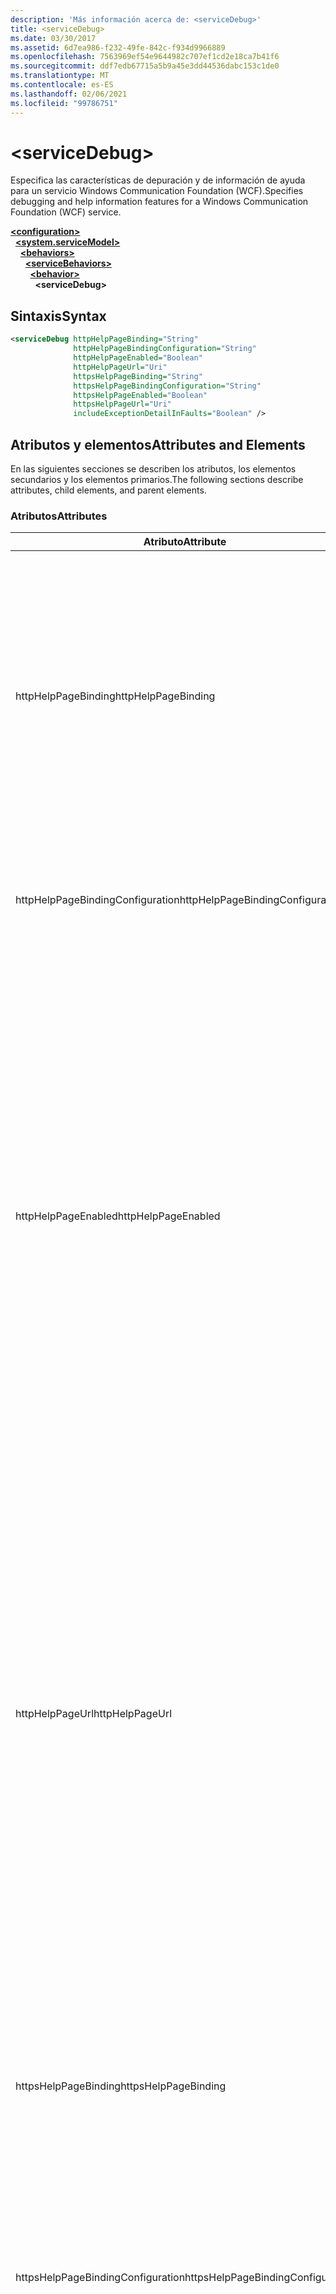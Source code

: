 ```yaml
---
description: 'Más información acerca de: <serviceDebug>'
title: <serviceDebug>
ms.date: 03/30/2017
ms.assetid: 6d7ea986-f232-49fe-842c-f934d9966889
ms.openlocfilehash: 7563969ef54e9644982c707ef1cd2e18ca7b41f6
ms.sourcegitcommit: ddf7edb67715a5b9a45e3dd44536dabc153c1de0
ms.translationtype: MT
ms.contentlocale: es-ES
ms.lasthandoff: 02/06/2021
ms.locfileid: "99786751"
---
```

# \<serviceDebug>

<span data-ttu-id="a5d6e-102">Especifica las características de depuración y de información de ayuda para un servicio Windows Communication Foundation (WCF).</span><span class="sxs-lookup"><span data-stu-id="a5d6e-102">Specifies debugging and help information features for a Windows Communication Foundation (WCF) service.</span></span>  
  
[**\<configuration>**](../configuration-element.md)\
&nbsp;&nbsp;[**\<system.serviceModel>**](system-servicemodel.md)\
&nbsp;&nbsp;&nbsp;&nbsp;[**\<behaviors>**](behaviors.md)\
&nbsp;&nbsp;&nbsp;&nbsp;&nbsp;&nbsp;[**\<serviceBehaviors>**](servicebehaviors.md)\
&nbsp;&nbsp;&nbsp;&nbsp;&nbsp;&nbsp;&nbsp;&nbsp;[**\<behavior>**](behavior-of-servicebehaviors.md)\
&nbsp;&nbsp;&nbsp;&nbsp;&nbsp;&nbsp;&nbsp;&nbsp;&nbsp;&nbsp;**\<serviceDebug>**  
  
## <a name="syntax"></a><span data-ttu-id="a5d6e-103">Sintaxis</span><span class="sxs-lookup"><span data-stu-id="a5d6e-103">Syntax</span></span>  
  
```xml  
<serviceDebug httpHelpPageBinding="String"
              httpHelpPageBindingConfiguration="String"
              httpHelpPageEnabled="Boolean"
              httpHelpPageUrl="Uri"
              httpsHelpPageBinding="String"
              httpsHelpPageBindingConfiguration="String"
              httpsHelpPageEnabled="Boolean"
              httpsHelpPageUrl="Uri"
              includeExceptionDetailInFaults="Boolean" />
```  
  
## <a name="attributes-and-elements"></a><span data-ttu-id="a5d6e-104">Atributos y elementos</span><span class="sxs-lookup"><span data-stu-id="a5d6e-104">Attributes and Elements</span></span>  

 <span data-ttu-id="a5d6e-105">En las siguientes secciones se describen los atributos, los elementos secundarios y los elementos primarios.</span><span class="sxs-lookup"><span data-stu-id="a5d6e-105">The following sections describe attributes, child elements, and parent elements.</span></span>  
  
### <a name="attributes"></a><span data-ttu-id="a5d6e-106">Atributos</span><span class="sxs-lookup"><span data-stu-id="a5d6e-106">Attributes</span></span>  
  
|<span data-ttu-id="a5d6e-107">Atributo</span><span class="sxs-lookup"><span data-stu-id="a5d6e-107">Attribute</span></span>|<span data-ttu-id="a5d6e-108">Descripción</span><span class="sxs-lookup"><span data-stu-id="a5d6e-108">Description</span></span>|  
|---------------|-----------------|  
|<span data-ttu-id="a5d6e-109">httpHelpPageBinding</span><span class="sxs-lookup"><span data-stu-id="a5d6e-109">httpHelpPageBinding</span></span>|<span data-ttu-id="a5d6e-110">Valor de cadena que especifica el tipo de enlace que se va a usar cuando se utilice HTTP para tener acceso a la página de ayuda del servicio.</span><span class="sxs-lookup"><span data-stu-id="a5d6e-110">A string value that specifies the type of binding to be used when HTTP is utilized to access the service help page.</span></span><br /><br /> <span data-ttu-id="a5d6e-111">Solo se admitirán los enlaces con elementos de enlace internos que admiten <xref:System.ServiceModel.Channels.IReplyChannel?displayProperty=nameWithType>.</span><span class="sxs-lookup"><span data-stu-id="a5d6e-111">Only bindings with inner binding elements that support <xref:System.ServiceModel.Channels.IReplyChannel?displayProperty=nameWithType> will be supported.</span></span> <span data-ttu-id="a5d6e-112">Además, la propiedad <xref:System.ServiceModel.Channels.MessageVersion?displayProperty=nameWithType> del enlace debe ser <xref:System.ServiceModel.Channels.MessageVersion.None?displayProperty=nameWithType>.</span><span class="sxs-lookup"><span data-stu-id="a5d6e-112">Additionally, the <xref:System.ServiceModel.Channels.MessageVersion?displayProperty=nameWithType> property of the binding must be <xref:System.ServiceModel.Channels.MessageVersion.None?displayProperty=nameWithType>.</span></span>|  
|<span data-ttu-id="a5d6e-113">httpHelpPageBindingConfiguration</span><span class="sxs-lookup"><span data-stu-id="a5d6e-113">httpHelpPageBindingConfiguration</span></span>|<span data-ttu-id="a5d6e-114">Cadena que especifica el nombre del enlace que se especifica en el atributo `httpHelpPageBinding`, que hace referencia a la información de configuración adicional de este enlace.</span><span class="sxs-lookup"><span data-stu-id="a5d6e-114">A string that specifies the name of the binding that is specified in the `httpHelpPageBinding` attribute, which references to the additional configuration information of this binding.</span></span> <span data-ttu-id="a5d6e-115">El mismo nombre se debe definir en la sección `<bindings>`.</span><span class="sxs-lookup"><span data-stu-id="a5d6e-115">The same name must be defined in the `<bindings>` section.</span></span>|  
|<span data-ttu-id="a5d6e-116">httpHelpPageEnabled</span><span class="sxs-lookup"><span data-stu-id="a5d6e-116">httpHelpPageEnabled</span></span>|<span data-ttu-id="a5d6e-117">Valor booleano que controla si WCF publica una página de ayuda HTML en la dirección especificada por el `httpHelpPageUrl` atributo.</span><span class="sxs-lookup"><span data-stu-id="a5d6e-117">A Boolean value that controls whether WCF publishes an HTML help page at the address specified by the `httpHelpPageUrl` attribute.</span></span> <span data-ttu-id="a5d6e-118">De manera predeterminada, es `true`.</span><span class="sxs-lookup"><span data-stu-id="a5d6e-118">The default is `true`.</span></span><br /><br /> <span data-ttu-id="a5d6e-119">Puede establecer esta propiedad en `false` para deshabilitar la publicación de una página de ayuda HTML visible en exploradores HTML.</span><span class="sxs-lookup"><span data-stu-id="a5d6e-119">You can set this property to `false` to disable the publication of an HTML help page visible to HTML browsers.</span></span><br /><br /> <span data-ttu-id="a5d6e-120">Para asegurarse de que la página de ayuda HTML se publica en la ubicación controlada por el atributo `httpHelpPageUrl`, debe establecer este atributo en `true`.</span><span class="sxs-lookup"><span data-stu-id="a5d6e-120">To ensure the HTML help page is published at the location controlled by the `httpHelpPageUrl` attribute, you must set this attribute to `true`.</span></span> <span data-ttu-id="a5d6e-121">Además, se debe cumplir una de las condiciones siguientes:</span><span class="sxs-lookup"><span data-stu-id="a5d6e-121">In addition, one of the following conditions must also be met:</span></span><br /><br /> <span data-ttu-id="a5d6e-122">-El `httpHelpPageUrl` atributo es una dirección absoluta que admite el esquema del protocolo http.</span><span class="sxs-lookup"><span data-stu-id="a5d6e-122">-   The `httpHelpPageUrl` attribute is an absolute address that supports the HTTP protocol scheme.</span></span><br /><span data-ttu-id="a5d6e-123">-Hay una dirección base para el servicio que admite el esquema del protocolo HTTP.</span><span class="sxs-lookup"><span data-stu-id="a5d6e-123">-   There is a base address for the service that supports the HTTP protocol scheme.</span></span><br /><br /> <span data-ttu-id="a5d6e-124">Aunque se produzca una excepción si una dirección absoluta que no admite el esquema del protocolo HTTP está asignada al atributo `httpHelpPageUrl`, cualquier otro escenario en el que ninguno de los criterios anteriores se cumpla tiene como resultado que no se produzca ninguna excepción ni ninguna página de ayuda HTML.</span><span class="sxs-lookup"><span data-stu-id="a5d6e-124">Although an exception is thrown if an absolute address that does not support the HTTP protocol scheme is assigned to the `httpHelpPageUrl` attribute, any other scenario in which neither of the preceding criteria is met results in no exception and no HTML help page.</span></span>|  
|<span data-ttu-id="a5d6e-125">httpHelpPageUrl</span><span class="sxs-lookup"><span data-stu-id="a5d6e-125">httpHelpPageUrl</span></span>|<span data-ttu-id="a5d6e-126">Un URI que especifica la dirección URL basada en HTTP relativa o absoluta del archivo de ayuda HTML personalizado que el usuario ve cuando el punto de conexión se ve mediante un explorador HTML.</span><span class="sxs-lookup"><span data-stu-id="a5d6e-126">A URI that specifies the relative or absolute HTTP-based URL of the custom HTML help file the user sees when the endpoint is viewed using an HTML browser.</span></span><br /><br /> <span data-ttu-id="a5d6e-127">Puede utilizar este atributo para habilitar el uso de un archivo de ayuda HTML personalizado que se devuelve de una solicitud Http/Get, por ejemplo, de un explorador HTML.</span><span class="sxs-lookup"><span data-stu-id="a5d6e-127">You can use this attribute to enable the use of a custom HTML help file that is returned from an HTTP/Get request, for example, from an HTML browser.</span></span> <span data-ttu-id="a5d6e-128">La ubicación del archivo de ayuda HTML se resuelve como sigue.</span><span class="sxs-lookup"><span data-stu-id="a5d6e-128">The location of the HTML help file is resolved as follows.</span></span><br /><br /> <span data-ttu-id="a5d6e-129">1. Si el valor de este atributo es una dirección relativa, la ubicación del archivo de ayuda HTML es el valor de la dirección base del servicio que admite solicitudes HTTP, más este valor de propiedad.</span><span class="sxs-lookup"><span data-stu-id="a5d6e-129">1.  If the value of this attribute is a relative address, the location of the HTML help file is the value of the service base address that supports HTTP requests, plus this property value.</span></span><br /><span data-ttu-id="a5d6e-130">2. Si el valor de este atributo es una dirección absoluta y admite solicitudes HTTP, la ubicación del archivo de ayuda HTML es el valor de esta propiedad.</span><span class="sxs-lookup"><span data-stu-id="a5d6e-130">2.  If the value of this attribute is an absolute address and supports HTTP requests, the location of the HTML help file is the value of this property.</span></span><br /><span data-ttu-id="a5d6e-131">3. Si el valor de este atributo es absoluto pero no admite solicitudes HTTP, se produce una excepción.</span><span class="sxs-lookup"><span data-stu-id="a5d6e-131">3.  If the value of this attribute is absolute but does not support HTTP requests, an exception is thrown.</span></span><br /><br /> <span data-ttu-id="a5d6e-132">Este atributo solo es válido cuando el `httpHelpPageEnabled` atributo es `true` .</span><span class="sxs-lookup"><span data-stu-id="a5d6e-132">This attribute is valid only when the `httpHelpPageEnabled` attribute is `true`.</span></span>|  
|<span data-ttu-id="a5d6e-133">httpsHelpPageBinding</span><span class="sxs-lookup"><span data-stu-id="a5d6e-133">httpsHelpPageBinding</span></span>|<span data-ttu-id="a5d6e-134">Valor de cadena que especifica el tipo de enlace que se va a usar cuando se utilice HTTPS para tener acceso a la página de ayuda del servicio.</span><span class="sxs-lookup"><span data-stu-id="a5d6e-134">A string value that specifies the type of binding to be used when HTTPS is utilized to access the service help page.</span></span><br /><br /> <span data-ttu-id="a5d6e-135">Solo se admitirán los enlaces con elementos de enlace internos que admiten <xref:System.ServiceModel.Channels.IReplyChannel>.</span><span class="sxs-lookup"><span data-stu-id="a5d6e-135">Only bindings with inner binding elements that support <xref:System.ServiceModel.Channels.IReplyChannel> will be supported.</span></span> <span data-ttu-id="a5d6e-136">Además, la propiedad <xref:System.ServiceModel.Channels.MessageVersion?displayProperty=nameWithType> del enlace debe ser <xref:System.ServiceModel.Channels.MessageVersion.None?displayProperty=nameWithType>.</span><span class="sxs-lookup"><span data-stu-id="a5d6e-136">Additionally, the <xref:System.ServiceModel.Channels.MessageVersion?displayProperty=nameWithType> property of the binding must be <xref:System.ServiceModel.Channels.MessageVersion.None?displayProperty=nameWithType>.</span></span>|  
|<span data-ttu-id="a5d6e-137">httpsHelpPageBindingConfiguration</span><span class="sxs-lookup"><span data-stu-id="a5d6e-137">httpsHelpPageBindingConfiguration</span></span>|<span data-ttu-id="a5d6e-138">Cadena que especifica el nombre del enlace que se especifica en el atributo `httpsHelpPageBinding`, que hace referencia a la información de configuración adicional de este enlace.</span><span class="sxs-lookup"><span data-stu-id="a5d6e-138">A string that specifies the name of the binding that is specified in the `httpsHelpPageBinding` attribute, which references to the additional configuration information of this binding.</span></span> <span data-ttu-id="a5d6e-139">El mismo nombre se debe definir en la sección `<bindings>`.</span><span class="sxs-lookup"><span data-stu-id="a5d6e-139">The same name must be defined in the `<bindings>` section.</span></span>|  
|<span data-ttu-id="a5d6e-140">httpsHelpPageEnabled</span><span class="sxs-lookup"><span data-stu-id="a5d6e-140">httpsHelpPageEnabled</span></span>|<span data-ttu-id="a5d6e-141">Valor booleano que controla si WCF publica una página de ayuda HTML en la dirección especificada por el `httpsHelpPageUrl` atributo.</span><span class="sxs-lookup"><span data-stu-id="a5d6e-141">A Boolean value that controls whether WCF publishes an HTML help page at the address specified by the `httpsHelpPageUrl` attribute.</span></span> <span data-ttu-id="a5d6e-142">De manera predeterminada, es `true`.</span><span class="sxs-lookup"><span data-stu-id="a5d6e-142">The default is `true`.</span></span><br /><br /> <span data-ttu-id="a5d6e-143">Puede establecer esta propiedad en `false` para deshabilitar la publicación de una página de ayuda HTML visible en exploradores HTML.</span><span class="sxs-lookup"><span data-stu-id="a5d6e-143">You can set this property to `false` to disable the publication of an HTML help page visible to HTML browsers.</span></span><br /><br /> <span data-ttu-id="a5d6e-144">Para asegurarse de que la página de ayuda HTML se publica en la ubicación controlada por el atributo `httpsHelpPageUrl`, debe establecer este atributo en `true`.</span><span class="sxs-lookup"><span data-stu-id="a5d6e-144">To ensure the HTML help page is published at the location controlled by the `httpsHelpPageUrl` attribute, you must set this attribute to `true`.</span></span> <span data-ttu-id="a5d6e-145">Además, se debe cumplir una de las condiciones siguientes:</span><span class="sxs-lookup"><span data-stu-id="a5d6e-145">In addition, one of the following conditions must also be met:</span></span><br /><br /> <span data-ttu-id="a5d6e-146">-El `httpsHelpPageUrl` atributo es una dirección absoluta que admite el esquema del protocolo HTTPS.</span><span class="sxs-lookup"><span data-stu-id="a5d6e-146">-   The `httpsHelpPageUrl` attribute is an absolute address that supports the HTTPS protocol scheme.</span></span><br /><span data-ttu-id="a5d6e-147">-Hay una dirección base para el servicio que admite el esquema del protocolo HTTPS.</span><span class="sxs-lookup"><span data-stu-id="a5d6e-147">-   There is a base address for the service that supports the HTTPS protocol scheme.</span></span><br /><br /> <span data-ttu-id="a5d6e-148">Aunque se produzca una excepción si una dirección absoluta que no admite el esquema de protocolo HTTPS está asignada al atributo `httpsHelpPageUrl`, cualquier otro escenario en el que ninguno de los criterios anteriores se cumple tiene como resultado que no se produzca ninguna excepción ni ninguna página de ayuda HTML.</span><span class="sxs-lookup"><span data-stu-id="a5d6e-148">Although an exception is thrown if an absolute address that does not support the HTTPS protocol scheme is assigned to the `httpsHelpPageUrl` attribute, any other scenario in which neither of the preceding criteria is met results in no exception and no HTML help page.</span></span>|  
|<span data-ttu-id="a5d6e-149">httpsHelpPageUrl</span><span class="sxs-lookup"><span data-stu-id="a5d6e-149">httpsHelpPageUrl</span></span>|<span data-ttu-id="a5d6e-150">Un URI que especifica la dirección URL basada en HTTPS relativa o absoluta del archivo de ayuda HTML personalizado que el usuario ve cuando el extremo se ve mediante un explorador HTML.</span><span class="sxs-lookup"><span data-stu-id="a5d6e-150">A URI that specifies the relative or absolute HTTPS-based URL of the custom HTML help file the user sees when the endpoint is viewed using an HTML browser.</span></span><br /><br /> <span data-ttu-id="a5d6e-151">Puede utilizar este atributo para habilitar el uso de un archivo de ayuda HTML personalizado que se devuelve de una solicitud HTTPS/Get, por ejemplo, de un explorador HTML.</span><span class="sxs-lookup"><span data-stu-id="a5d6e-151">You can use this attribute to enable the use of a custom HTML help file that is returned from an HTTPS/Get request, for example, from an HTML browser.</span></span> <span data-ttu-id="a5d6e-152">La ubicación del archivo de ayuda HTML se resuelve como sigue:</span><span class="sxs-lookup"><span data-stu-id="a5d6e-152">The location of the HTML help file is resolved as follows:</span></span><br /><br /> <span data-ttu-id="a5d6e-153">-Si el valor de esta propiedad es una dirección relativa, la ubicación del archivo de ayuda HTML es el valor de la dirección base del servicio que admite solicitudes HTTPS, más este valor de propiedad.</span><span class="sxs-lookup"><span data-stu-id="a5d6e-153">-   If the value of this property is a relative address, the location of the HTML help file is the value of the service base address that supports HTTPS requests, plus this property value.</span></span><br /><span data-ttu-id="a5d6e-154">-Si el valor de esta propiedad es una dirección absoluta y admite solicitudes HTTPS, la ubicación del archivo de ayuda HTML es el valor de esta propiedad.</span><span class="sxs-lookup"><span data-stu-id="a5d6e-154">-   If the value of this property is an absolute address and supports HTTPS requests, the location of the HTML help file is the value of this property.</span></span><br /><span data-ttu-id="a5d6e-155">-Si el valor de esta propiedad es absoluto pero no admite solicitudes HTTPS, se produce una excepción.</span><span class="sxs-lookup"><span data-stu-id="a5d6e-155">-   If the value of this property is absolute but does not support HTTPS requests, an exception is thrown.</span></span><br /><br /> <span data-ttu-id="a5d6e-156">Este atributo solo es válido cuando el `httpHelpPageEnabled` atributo es `true` .</span><span class="sxs-lookup"><span data-stu-id="a5d6e-156">This attribute is valid only when the `httpHelpPageEnabled` attribute is `true`.</span></span>|  
|<span data-ttu-id="a5d6e-157">includeExceptionDetailInFaults</span><span class="sxs-lookup"><span data-stu-id="a5d6e-157">includeExceptionDetailInFaults</span></span>|<span data-ttu-id="a5d6e-158">Un valor que especifica si incluir la información de excepción administrada en el detalle de errores SOAP devueltos al cliente para su depuración.</span><span class="sxs-lookup"><span data-stu-id="a5d6e-158">A value that specifies whether to include managed exception information in the detail of SOAP faults returned to the client for debugging purposes.</span></span> <span data-ttu-id="a5d6e-159">De manera predeterminada, es `false`.</span><span class="sxs-lookup"><span data-stu-id="a5d6e-159">The default is `false`.</span></span><br /><br /> <span data-ttu-id="a5d6e-160">Si se establece el atributo en `true`, puede permitir el flujo de información de excepción administrada al cliente para propósitos de depuración, así como la publicación de archivos de información HTML para usuarios que examinen el servicio en exploradores web.</span><span class="sxs-lookup"><span data-stu-id="a5d6e-160">If you set this attribute to `true`, you can enable the flow of managed exception information to the client for debugging purposes, as well as the publication of HTML information files for users browsing the service in Web browsers.</span></span> <span data-ttu-id="a5d6e-161">**PRECAUCIÓN:**  Devolver información de excepción administrada a los clientes puede suponer un riesgo para la seguridad.</span><span class="sxs-lookup"><span data-stu-id="a5d6e-161">**Caution:**  Returning managed exception information to clients  can be a security risk.</span></span> <span data-ttu-id="a5d6e-162">Esto es porque los detalles de excepción exponen información acerca de la implementación de servicio interna que podría ser usada por clientes no autorizados.</span><span class="sxs-lookup"><span data-stu-id="a5d6e-162">This is because exception details expose information about the internal service implementation that could be used by unauthorized clients.</span></span>|  
  
### <a name="child-elements"></a><span data-ttu-id="a5d6e-163">Elementos secundarios</span><span class="sxs-lookup"><span data-stu-id="a5d6e-163">Child Elements</span></span>  

 <span data-ttu-id="a5d6e-164">Ninguno.</span><span class="sxs-lookup"><span data-stu-id="a5d6e-164">None.</span></span>  
  
### <a name="parent-elements"></a><span data-ttu-id="a5d6e-165">Elementos primarios</span><span class="sxs-lookup"><span data-stu-id="a5d6e-165">Parent Elements</span></span>  
  
|<span data-ttu-id="a5d6e-166">Elemento</span><span class="sxs-lookup"><span data-stu-id="a5d6e-166">Element</span></span>|<span data-ttu-id="a5d6e-167">Descripción</span><span class="sxs-lookup"><span data-stu-id="a5d6e-167">Description</span></span>|  
|-------------|-----------------|  
|[\<behavior>](behavior-of-endpointbehaviors.md)|<span data-ttu-id="a5d6e-168">Especifica un elemento de comportamiento.</span><span class="sxs-lookup"><span data-stu-id="a5d6e-168">Specifies a behavior element.</span></span>|  
  
## <a name="remarks"></a><span data-ttu-id="a5d6e-169">Observaciones</span><span class="sxs-lookup"><span data-stu-id="a5d6e-169">Remarks</span></span>  

 <span data-ttu-id="a5d6e-170">Establecer `includeExceptionDetailInFaults` en `true` permite al servicio devolver cualquier excepción producida por el código de aplicación incluso si la excepción no se declara mediante <xref:System.ServiceModel.FaultContractAttribute> .</span><span class="sxs-lookup"><span data-stu-id="a5d6e-170">Setting `includeExceptionDetailInFaults` to `true` allows the service to return any exception that is thrown by the application code even if the exception is not declared using the <xref:System.ServiceModel.FaultContractAttribute>.</span></span> <span data-ttu-id="a5d6e-171">Este valor es útil al depurar los casos donde el servidor produce una excepción inesperada.</span><span class="sxs-lookup"><span data-stu-id="a5d6e-171">This setting is useful when debugging cases where the server is throwing an unexpected exception.</span></span> <span data-ttu-id="a5d6e-172">Al usar este atributo, se devuelve un formulario serializado de la excepción desconocida y usted puede examinar más detalles de la excepción.</span><span class="sxs-lookup"><span data-stu-id="a5d6e-172">By using this attribute, a serialized form of the unknown exception is returned and you can examine more details of the exception.</span></span>  
  
> [!CAUTION]
> <span data-ttu-id="a5d6e-173">Devolver la información de excepción administrada a los clientes puede suponer un riesgo para la seguridad porque los datos de la excepción exponen información sobre la implementación de servicio interna que los clientes desautorizados podrían utilizar.</span><span class="sxs-lookup"><span data-stu-id="a5d6e-173">Returning managed exception information to clients can be a security risk because exception details expose information about the internal service implementation that could be used by unauthorized clients.</span></span> <span data-ttu-id="a5d6e-174">Debido a los problemas de seguridad implicados, se recomienda encarecidamente que sólo realice este procedimiento en escenarios de depuración controlados.</span><span class="sxs-lookup"><span data-stu-id="a5d6e-174">Because of the security issues involved, it is strongly recommended that you only do so in controlled debugging scenarios.</span></span> <span data-ttu-id="a5d6e-175">Debería establecer `includeExceptionDetailInFaults` en `false` al implementar su aplicación.</span><span class="sxs-lookup"><span data-stu-id="a5d6e-175">You should set `includeExceptionDetailInFaults` to `false` when deploying your application.</span></span>  
  
 <span data-ttu-id="a5d6e-176">Para obtener más información sobre los problemas de seguridad relacionados con la excepción administrada, vea [especificar y controlar errores en contratos y servicios](../../../wcf/specifying-and-handling-faults-in-contracts-and-services.md).</span><span class="sxs-lookup"><span data-stu-id="a5d6e-176">For details about the security issues related to managed exception, see [Specifying and Handling Faults in Contracts and Services](../../../wcf/specifying-and-handling-faults-in-contracts-and-services.md).</span></span> <span data-ttu-id="a5d6e-177">Para obtener un ejemplo de código, vea [comportamiento de depuración del servicio](../../../wcf/samples/service-debug-behavior.md).</span><span class="sxs-lookup"><span data-stu-id="a5d6e-177">For a code sample, see [Service Debug Behavior](../../../wcf/samples/service-debug-behavior.md).</span></span>  
  
 <span data-ttu-id="a5d6e-178">También puede establecer `httpsHelpPageEnabled` y `httpsHelpPageUrl` para habilitar o deshabilitar la página de ayuda.</span><span class="sxs-lookup"><span data-stu-id="a5d6e-178">You can also set `httpsHelpPageEnabled` and `httpsHelpPageUrl` to enable or disable the help page.</span></span> <span data-ttu-id="a5d6e-179">Cada servicio puede exponer opcionalmente una página de ayuda que contiene información sobre el servicio que incluye el extremo para obtener WSDL para el servicio.</span><span class="sxs-lookup"><span data-stu-id="a5d6e-179">Each service can optionally expose a help page that contains information about the service including the endpoint to get WSDL for the service.</span></span> <span data-ttu-id="a5d6e-180">Esto puede estar habilitado estableciendo `httpHelpPageEnabled` como `true`.</span><span class="sxs-lookup"><span data-stu-id="a5d6e-180">This can be enabled by setting `httpHelpPageEnabled` to `true`.</span></span> <span data-ttu-id="a5d6e-181">Esto permite devolver la página de ayuda a una solicitud GET en la dirección base del servicio.</span><span class="sxs-lookup"><span data-stu-id="a5d6e-181">This enables the help page to be returned to a GET request to the base address of the service.</span></span> <span data-ttu-id="a5d6e-182">Puede cambiar esta dirección estableciendo el  atributo `httpHelpPageUrl`.</span><span class="sxs-lookup"><span data-stu-id="a5d6e-182">You can change this address by setting the `httpHelpPageUrl` attribute.</span></span> <span data-ttu-id="a5d6e-183">Además, puede hacerlo de manera segura utilizando HTTPS en lugar de HTTP.</span><span class="sxs-lookup"><span data-stu-id="a5d6e-183">In addition, you can make this secure by using HTTPS instead of HTTP.</span></span>  
  
 <span data-ttu-id="a5d6e-184">Los atributos opcionales `httpHelpPageBinding` y `httpHelpPageBinding` le permiten configurar los enlaces utilizados para tener acceso a la página web del servicio.</span><span class="sxs-lookup"><span data-stu-id="a5d6e-184">The optional `httpHelpPageBinding` and `httpHelpPageBinding` attributes allow you to configure the bindings used to access the service web page.</span></span> <span data-ttu-id="a5d6e-185">Si no se especifican, los enlaces predeterminados (`HttpTransportBindingElement`, en el caso de HTTP y `HttpsTransportBindingElement`, en el caso de HTTPS) se utilizan según corresponda para el acceso de página de ayuda del servicio.</span><span class="sxs-lookup"><span data-stu-id="a5d6e-185">If they are not specified, the default bindings (`HttpTransportBindingElement`, in the case of HTTP and `HttpsTransportBindingElement`, in the case of HTTPS) are used for service help page access as appropriate.</span></span> <span data-ttu-id="a5d6e-186">Observe que no puede utilizar estos atributos con los enlaces WCF integrados.</span><span class="sxs-lookup"><span data-stu-id="a5d6e-186">Notice that you cannot use these attributes with the built-in WCF bindings.</span></span> <span data-ttu-id="a5d6e-187">Solo se admitirán los enlaces con elementos de enlace internos que admiten XREF: System. ServiceModel. Channels. IReplyChannel>.</span><span class="sxs-lookup"><span data-stu-id="a5d6e-187">Only bindings with inner binding elements that support xref:System.ServiceModel.Channels.IReplyChannel> will be supported.</span></span> <span data-ttu-id="a5d6e-188">Además, la propiedad <xref:System.ServiceModel.Channels.MessageVersion?displayProperty=nameWithType> del enlace debe ser <xref:System.ServiceModel.Channels.MessageVersion.None?displayProperty=nameWithType>.</span><span class="sxs-lookup"><span data-stu-id="a5d6e-188">Additionally, the <xref:System.ServiceModel.Channels.MessageVersion?displayProperty=nameWithType> property of the binding must be <xref:System.ServiceModel.Channels.MessageVersion.None?displayProperty=nameWithType>.</span></span>  
  
## <a name="see-also"></a><span data-ttu-id="a5d6e-189">Vea también</span><span class="sxs-lookup"><span data-stu-id="a5d6e-189">See also</span></span>

- <xref:System.ServiceModel.Configuration.ServiceDebugElement>
- <xref:System.ServiceModel.Description.ServiceDebugBehavior>
- [<span data-ttu-id="a5d6e-190">Especificación y administración de errores en contratos y servicios</span><span class="sxs-lookup"><span data-stu-id="a5d6e-190">Specifying and Handling Faults in Contracts and Services</span></span>](../../../wcf/specifying-and-handling-faults-in-contracts-and-services.md)
- [<span data-ttu-id="a5d6e-191">Administración de excepciones y errores</span><span class="sxs-lookup"><span data-stu-id="a5d6e-191">Handling Exceptions and Faults</span></span>](../../../wcf/extending/handling-exceptions-and-faults.md)
- [<span data-ttu-id="a5d6e-192">Comportamiento de depuración de servicio</span><span class="sxs-lookup"><span data-stu-id="a5d6e-192">Service Debug Behavior</span></span>](../../../wcf/samples/service-debug-behavior.md)
